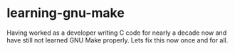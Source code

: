 # learning-gnu-make
Having worked as a developer writing C code for nearly a decade now and have still not learned GNU Make properly. Lets fix this now once and for all.
